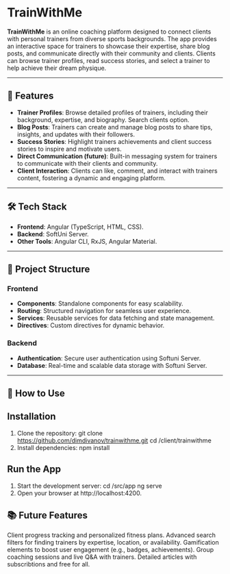 # TrainWithMe

**TrainWithMe** is an online coaching platform designed to connect clients with personal trainers from diverse sports backgrounds. The app provides an interactive space for trainers to showcase their expertise, share blog posts, and communicate directly with their community and clients. Clients can browse trainer profiles, read success stories, and select a trainer to help achieve their dream physique.

---

## 🚀 Features

-   **Trainer Profiles**: Browse detailed profiles of trainers, including their background, expertise, and biography. Search clients option.
-   **Blog Posts**: Trainers can create and manage blog posts to share tips, insights, and updates with their followers.
-   **Success Stories**: Highlight trainers achievements and client success stories to inspire and motivate users.
-   **Direct Communication (future)**: Built-in messaging system for trainers to communicate with their clients and community.
-   **Client Interaction**: Clients can like, comment, and interact with trainers content, fostering a dynamic and engaging platform.

---

## 🛠️ Tech Stack

-   **Frontend**: Angular (TypeScript, HTML, CSS).
-   **Backend**: SoftUni Server.
-   **Other Tools**: Angular CLI, RxJS, Angular Material.

---

## 📁 Project Structure

### Frontend

-   **Components**: Standalone components for easy scalability.
-   **Routing**: Structured navigation for seamless user experience.
-   **Services**: Reusable services for data fetching and state management.
-   **Directives**: Custom directives for dynamic behavior.

### Backend

-   **Authentication**: Secure user authentication using Softuni Server.
-   **Database**: Real-time and scalable data storage with Softuni Server.

---

## 🧩 How to Use

## Installation

1. Clone the repository:
   git clone https://github.com/dimdivanov/trainwithme.git
   cd /client/trainwithme
2. Install dependencies:
   npm install

## Run the App

1. Start the development server:
   cd /src/app
   ng serve
2. Open your browser at http://localhost:4200.

## 📚 Future Features

Client progress tracking and personalized fitness plans.
Advanced search filters for finding trainers by expertise, location, or availability.
Gamification elements to boost user engagement (e.g., badges, achievements).
Group coaching sessions and live Q&A with trainers.
Detailed articles with subscribtions and free for all.
